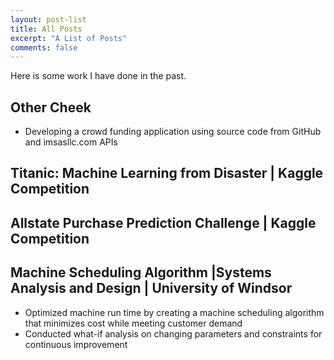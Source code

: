 ```yaml
---
layout: post-list
title: All Posts
excerpt: "A List of Posts"
comments: false
---
```


Here is some work I have done in the past.

## Other Cheek	                                                                                                                             
* Developing a crowd funding application using source code from GitHub and imsasllc.com APIs

## Titanic: Machine Learning from Disaster | Kaggle Competition					               

## Allstate Purchase Prediction Challenge | Kaggle Competition				   	                 

## Machine Scheduling Algorithm |Systems Analysis and Design | University of Windsor	                                
* Optimized machine run time by creating a machine scheduling algorithm that minimizes cost while meeting customer demand
* Conducted what-if analysis on changing parameters and constraints for continuous improvement